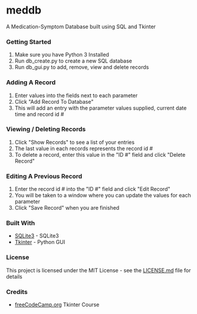 # meddb
A Medication-Symptom Database built using SQL and Tkinter

### Getting Started
1) Make sure you have Python 3 Installed
2) Run db_create.py to create a new SQL database
3) Run db_gui.py to add, remove, view and delete records
  
### Adding A Record
1) Enter values into the fields next to each parameter
2) Click "Add Record To Database"
3) This will add an entry with the parameter values supplied, current date time and record id #

### Viewing / Deleting Records
1) Click "Show Records" to see a list of your entries
2) The last value in each records represents the record id #
3) To delete a record, enter this value in the "ID #" field and click "Delete Record"

### Editing A Previous Record
1) Enter the record id # into the "ID #" field and click "Edit Record"
2) You will be taken to a window where you can update the values for each parameter
3) Click "Save Record" when you are finished

### Built With
* [SQLite3](https://www.sqlite.org/index.html) - SQLite3
* [Tkinter](https://docs.python.org/3/library/tkinter.html) - Python GUI
  
### License
This project is licensed under the MIT License - see the [LICENSE.md](LICENSE.md) file for details

### Credits
* [freeCodeCamp.org](https://www.youtube.com/watch?v=YXPyB4XeYLA) Tkinter Course

